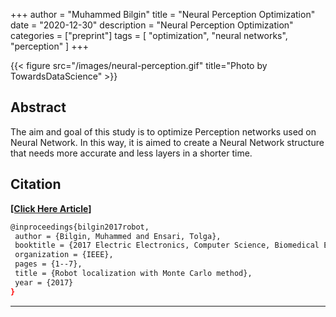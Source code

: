 +++
author = "Muhammed Bilgin"
title = "Neural Perception Optimization"
date = "2020-12-30"
description = "Neural Perception Optimization"
categories = ["preprint"]
tags = [
    "optimization", "neural networks", "perception"
]
+++

{{< figure src="/images/neural-perception.gif" title="Photo by TowardsDataScience" >}}

## Abstract
The aim and goal of this study is to optimize Perception networks used on Neural Network. In this way, it is aimed to create a Neural Network structure that needs more accurate and less layers in a shorter time.


## Citation

**[[Click Here Article]](http://www.emoji-cheat-sheet.com/)**

```bash
@inproceedings{bilgin2017robot,
 author = {Bilgin, Muhammed and Ensari, Tolga},
 booktitle = {2017 Electric Electronics, Computer Science, Biomedical Engineerings Meeting (EBBT)},
 organization = {IEEE},
 pages = {1--7},
 title = {Robot localization with Monte Carlo method},
 year = {2017}
}
```
***
